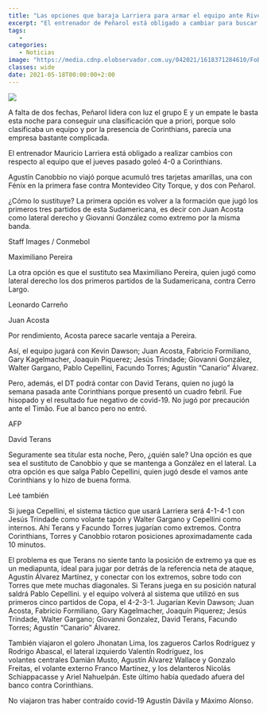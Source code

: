 ```yaml
---
title: "Las opciones que baraja Larriera para armar el equipo ante River en Paraguay"
excerpt: "El entrenador de Peñarol está obligado a cambiar para buscar la clasificación a octavos de la Sudamericana por la ausencia de Canobbio; Terans prepara la vuelta"
tags:
   - 
categories:
   - Noticias
image: "https://media.cdnp.elobservador.com.uy/042021/1618371284610/FoBe2J3H6dZrthzFYaqbmqPyR3IPWbmko1JSxgnY.jpeg?&cw=1170"
classes: wide
date: 2021-05-18T00:00:00+2:00
---
```



<img src="https://media.cdnp.elobservador.com.uy/042021/1618371284610/FoBe2J3H6dZrthzFYaqbmqPyR3IPWbmko1JSxgnY.jpeg?&cw=1170">


A falta de dos fechas, Peñarol lidera con luz el grupo E y un empate le basta esta noche para conseguir una clasificación que a priori, porque solo clasificaba un equipo y por la presencia de Corinthians, parecía una empresa bastante complicada.


El entrenador Mauricio Larriera está obligado a realizar cambios con respecto al equipo que el jueves pasado goleó 4-0 a Corinthians.


Agustín Canobbio no viajó porque acumuló tres tarjetas amarillas, una con Fénix en la primera fase contra Montevideo City Torque, y dos con Peñarol.


¿Cómo lo sustituye? La primera opción es volver a la formación que jugó los primeros tres partidos de esta Sudamericana, es decir con Juan Acosta como lateral derecho y Giovanni González como extremo por la misma banda.





Staff Images / Conmebol


Maximiliano Pereira





La otra opción es que el sustituto sea Maximiliano Pereira, quien jugó como lateral derecho los dos primeros partidos de la Sudamericana, contra Cerro Largo.





Leonardo Carreño


Juan Acosta





Por rendimiento, Acosta parece sacarle ventaja a Pereira.


Así, el equipo jugará con Kevin Dawson; Juan Acosta, Fabricio Formiliano, Gary Kagelmacher, Joaquín Piquerez; Jesús Trindade; Giovanni González, Walter Gargano, Pablo Cepellini, Facundo Torres; Agustín “Canario” Álvarez.


Pero, además, el DT podrá contar con David Terans, quien no jugó la semana pasada ante Corinthians porque presentó un cuadro febril. Fue hisopado y el resultado fue negativo de covid-19. No jugó por precaución ante el Timão. Fue al banco pero no entró.





AFP


David Terans





Seguramente sea titular esta noche, Pero, ¿quién sale? Una opción es que sea el sustituto de Canobbio y que se mantenga a González en el lateral. La otra opción es que salga Pablo Cepellini, quien jugó desde el vamos ante Corinthians y lo hizo de buena forma.


Leé también


Si juega Cepellini, el sistema táctico que usará Larriera será 4-1-4-1 con Jesús Trindade como volante tapón y Walter Gargano y Cepellini como internos. Ahí Terans y Facundo Torres jugarían como extremos. Contra Corinthians, Torres y Canobbio rotaron posiciones aproximadamente cada 10 minutos.


El problema es que Terans no siente tanto la posición de extremo ya que es un mediapunta, ideal para jugar por detrás de la referencia neta de ataque, Agustín Álvarez Martínez, y conectar con los extremos, sobre todo con Torres que mete muchas diagonales. Si Terans juega en su posición natural saldrá Pablo Cepellini. y el equipo volverá al sistema que utilizó en sus primeros cinco partidos de Copa, el 4-2-3-1. Jugarían Kevin Dawson; Juan Acosta, Fabricio Formiliano, Gary Kagelmacher, Joaquín Piquerez; Jesús Trindade, Walter Gargano; Giovanni Gonzalez, David Terans, Facundo Torres; Agustín “Canario” Álvarez.


También viajaron el golero Jhonatan Lima, los zagueros Carlos Rodríguez y Rodrigo Abascal, el lateral izquierdo Valentín Rodríguez, los volantes centrales Damián Musto, Agustín Álvarez Wallace y Gonzalo Freitas, el volante externo Franco Martínez, y los delanteros Nicolás Schiappacasse y Ariel Nahuelpán. Este último había quedado afuera del banco contra Corinthians.


No viajaron tras haber contraído covid-19 Agustín Dávila y Máximo Alonso.


